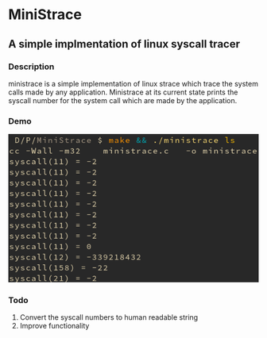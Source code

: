 # MiniStrace
## A simple implmentation of linux syscall tracer

### Description
ministrace is a simple implementation of linux strace which trace the system calls made by any application. Ministrace at its current state prints the syscall number for the system call which are made by the application.

### Demo

![img](demo.png)

### Todo
1. Convert the syscall numbers to human readable string
2. Improve functionality
